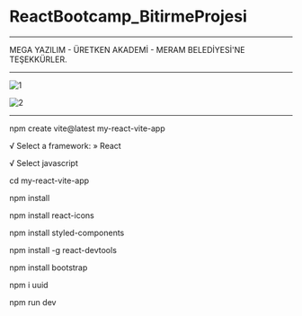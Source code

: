 # ReactBootcamp_BitirmeProjesi

----------------------------------------------------------------

MEGA YAZILIM - ÜRETKEN AKADEMİ - MERAM BELEDİYESİ'NE TEŞEKKÜRLER.

----------------------------------------------------------------

![1](https://github.com/TkN42/ReactBootcamp_BitirmeProjesi/assets/29886553/7b8a254c-afef-40fa-8e1b-3e28e4dd1095)

![2](https://github.com/TkN42/ReactBootcamp_BitirmeProjesi/assets/29886553/6884fca4-ba3f-48f5-af2e-a2e18e3d2dcd)

----------------------------------------------------------------


npm create vite@latest my-react-vite-app

√ Select a framework: » React

√ Select javascript

cd my-react-vite-app

npm install

npm install react-icons

npm install styled-components

npm install -g react-devtools

npm install bootstrap

npm i uuid

npm run dev
